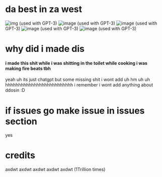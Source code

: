# da best in za west

![img](https://i.ibb.co/yd8JjxL/image.png)
(used with GPT-3)
![image](https://user-images.githubusercontent.com/101076259/227774023-a4d67db3-468b-40fa-96e8-000b674e8bce.png)
(used with GPT-3)
![image](https://user-images.githubusercontent.com/101076259/227774066-7de33c87-dc27-4dfa-835d-31ae65fe070a.png)
(used with GPT-3)
![image](https://user-images.githubusercontent.com/101076259/230707160-69412935-4a3c-4f47-b91f-1ea01f90e078.png)
(used with GPT-3)
![image](https://user-images.githubusercontent.com/101076259/231747900-27333edc-9b32-48b4-9c4b-37a93c77dd2d.png)
(used with GPT-3)
# why did i made dis

#### i made this shit while i was shitting in the toilet while cooking i was making fire beats tbh
yeah uh its just chatgpt but some missing shit i wont add uh hm uh uh hhhhhhhhhhhhhhhhhhhhhhhhhh
i remember i wont add anything about ddosin :D

# if issues go make issue in issues section
yes

# credits
axdwt
axdwt
axdwt
axdwt
axdwt (1Trillion times)
